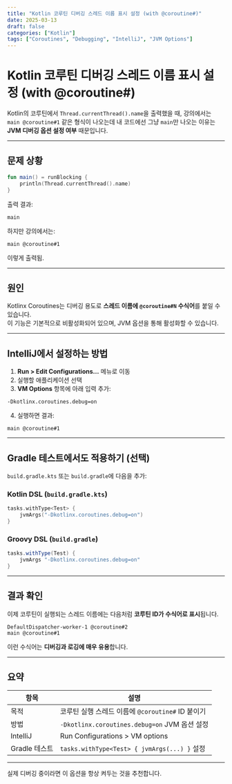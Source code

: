 ```yaml
---
title: "Kotlin 코루틴 디버깅 스레드 이름 표시 설정 (with @coroutine#)"
date: 2025-03-13
draft: false
categories: ["Kotlin"]
tags: ["Coroutines", "Debugging", "IntelliJ", "JVM Options"]
---
```


# Kotlin 코루틴 디버깅 스레드 이름 표시 설정 (with @coroutine#)

Kotlin의 코루틴에서 `Thread.currentThread().name`을 출력했을 때, 강의에서는 `main @coroutine#1` 같은 형식이 나오는데 내 코드에선 그냥 `main`만 나오는 이유는 **JVM 디버깅 옵션 설정 여부** 때문입니다.

---

## 문제 상황

```kotlin
fun main() = runBlocking {
    println(Thread.currentThread().name)
}
```

출력 결과:

```
main
```

하지만 강의에서는:

```
main @coroutine#1
```

이렇게 출력됨.

---

## 원인

Kotlinx Coroutines는 디버깅 용도로 **스레드 이름에 `@coroutine#N` 수식어**를 붙일 수 있습니다.  
이 기능은 기본적으로 비활성화되어 있으며, JVM 옵션을 통해 활성화할 수 있습니다.

---

## IntelliJ에서 설정하는 방법

1. **Run > Edit Configurations...** 메뉴로 이동  
2. 실행할 애플리케이션 선택
3. **VM Options** 항목에 아래 입력 추가:

```
-Dkotlinx.coroutines.debug=on
```

4. 실행하면 결과:

```
main @coroutine#1
```

---

## Gradle 테스트에서도 적용하기 (선택)

`build.gradle.kts` 또는 `build.gradle`에 다음을 추가:

### Kotlin DSL (`build.gradle.kts`)

```kotlin
tasks.withType<Test> {
    jvmArgs("-Dkotlinx.coroutines.debug=on")
}
```

### Groovy DSL (`build.gradle`)

```groovy
tasks.withType(Test) {
    jvmArgs "-Dkotlinx.coroutines.debug=on"
}
```

---

## 결과 확인

이제 코루틴이 실행되는 스레드 이름에는 다음처럼 **코루틴 ID가 수식어로 표시**됩니다.

```
DefaultDispatcher-worker-1 @coroutine#2
main @coroutine#1
```

이런 수식어는 **디버깅과 로깅에 매우 유용**합니다.

---

## 요약

| 항목 | 설명 |
|------|------|
| 목적 | 코루틴 실행 스레드 이름에 `@coroutine#` ID 붙이기 |
| 방법 | `-Dkotlinx.coroutines.debug=on` JVM 옵션 설정 |
| IntelliJ | Run Configurations > VM options |
| Gradle 테스트 | `tasks.withType<Test> { jvmArgs(...) }` 설정 |

---

실제 디버깅 중이라면 이 옵션을 항상 켜두는 것을 추천합니다.
